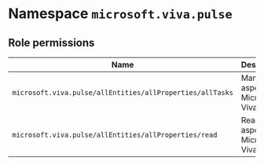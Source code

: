 # Namespace `microsoft.viva.pulse`
## Role permissions
|Name|Description|Privileged|
|-|-|-|
|`microsoft.viva.pulse/allEntities/allProperties/allTasks`|Manage all aspects of Microsoft Viva Pulse|False|
|`microsoft.viva.pulse/allEntities/allProperties/read`|Read all aspects of Microsoft Viva Pulse|False|
